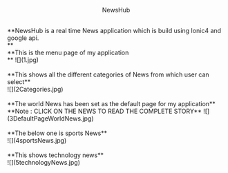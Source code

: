 <p align="center">NewsHub</p>
<br/>
**NewsHub is a real time News application which is build using Ionic4 and google api.<br/>**
<br/>
**This is the menu page of my application<br/>**
![](1.jpg)
<br/>
<br/>
**This shows all the different categories of News from which user can select**
<br/>
![](2Categories.jpg)
<br/>
<br/>
**The world News has been set as the default page for my application**
<br/>
**Note : CLICK ON THE NEWS TO READ THE COMPLETE STORY**
![](3DefaultPageWorldNews.jpg)
<br/>
<br/>
**The below one is sports News**
<br/>
![](4sportsNews.jpg)
<br/>
<br/>
**This shows technology news** 
<br/>
![](5technologyNews.jpg)
